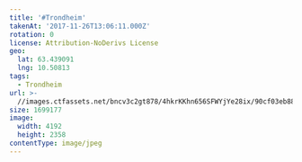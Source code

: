 ```yaml
---
title: '#Trondheim'
takenAt: '2017-11-26T13:06:11.000Z'
rotation: 0
license: Attribution-NoDerivs License
geo:
  lat: 63.439091
  lng: 10.50813
tags:
  - Trondheim
url: >-
  //images.ctfassets.net/bncv3c2gt878/4hkrKKhn656SFWYjYe28ix/90cf03eb88c4cbebed64a8aceba2b7da/trondheim_38602146166_o
size: 1699177
image:
  width: 4192
  height: 2358
contentType: image/jpeg
---
```


